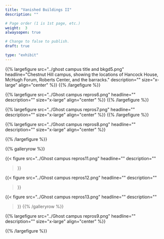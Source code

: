 ```yaml
---
title: "Vanished Buildings II"
description: ""

# Page order (1 is 1st page, etc.)
weight:  3
alwaysopen: true

# Change to false to publish.
draft: true

type: "exhibit"
---
```


{{% largefigure src="../ghost campus title and bkgd5.png"
                headline="Chestnut Hill campus, showing the locations of Hancock House, McHugh Forum, Roberts Center, and the barracks."
                description=""
                size="x-large" align="center" %}}
{{% /largefigure %}}

{{% largefigure src="../Ghost campus repros6.png"
                headline=""
                description="" 
                size="x-large" align="center" %}}
{{% /largefigure %}}

{{% largefigure src="../Ghost campus repros7.png"
                headline=""
                description="" 
                size="x-large" align="center" %}}
{{% /largefigure %}}

{{% largefigure src="../Ghost campus repros8.png"
                headline=""
                description="" 
                size="x-large" align="center" %}}

{{% /largefigure %}}

{{% galleryrow %}}

{{< figure src="../Ghost campus repros11.png"
           headline=""
           description=""
>}}

{{< figure src="../Ghost campus repros12.png"
           headline=""
           description=""
>}}

{{< figure src="../Ghost campus repros13.png"
           headline=""
           description=""
>}}
{{% /galleryrow %}}


{{% largefigure src="../Ghost campus repros9.png"
                headline=""
                description="" 
               size="x-large" align="center" %}}

{{% /largefigure %}}


